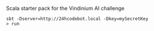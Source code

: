 Scala starter pack for the Vindinium AI challenge

```
sbt -Dserver=http://24hcodebot.local -Dkey=mySecretKey
> run
```
